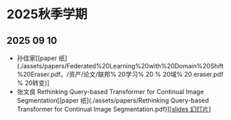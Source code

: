 # 2025秋季学期
## 2025 09 10
 - 孙佳家[[paper   纸](./assets/papers/Federated%20Learning%20with%20Domain%20Shift%20Eraser.pdf。/资产/论文/联邦% 20学习% 20 % 20域% 20 eraser.pdf % 20转变)]
- 张文良 Rethinking Query-based Transformer for Continual Image Segmentation[[paper   纸](./assets/papers/Rethinking Query-based Transformer for Continual Image Segmentation.pdf)][[slides   幻灯片](assets/slides/20250910-zhangwl.pptx)]
